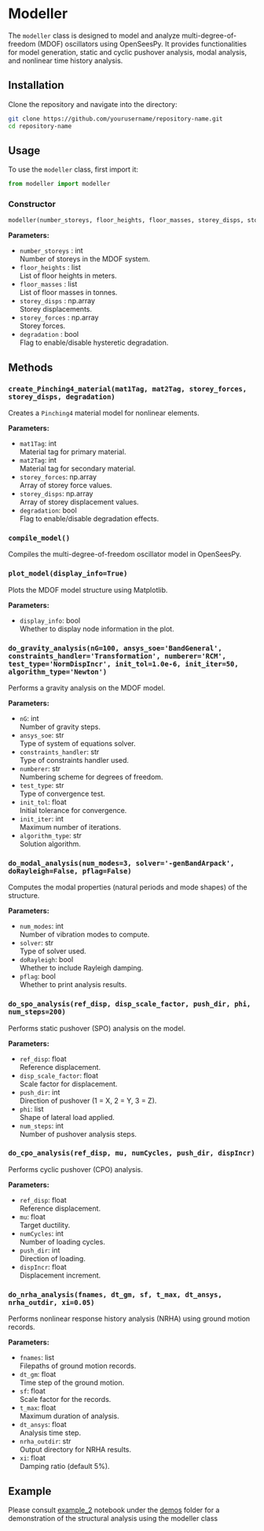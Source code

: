 # Modeller

The `modeller` class is designed to model and analyze multi-degree-of-freedom (MDOF) oscillators using OpenSeesPy. It provides functionalities for model generation, static and cyclic pushover analysis, modal analysis, and nonlinear time history analysis.

## Installation

Clone the repository and navigate into the directory:

```bash
git clone https://github.com/yourusername/repository-name.git
cd repository-name
```

## Usage

To use the `modeller` class, first import it:

```python
from modeller import modeller
```

### Constructor

```python
modeller(number_storeys, floor_heights, floor_masses, storey_disps, storey_forces, degradation)
```

**Parameters:**
- `number_storeys` : int  
  Number of storeys in the MDOF system.
- `floor_heights` : list  
  List of floor heights in meters.
- `floor_masses` : list  
  List of floor masses in tonnes.
- `storey_disps` : np.array  
  Storey displacements.
- `storey_forces` : np.array  
  Storey forces.
- `degradation` : bool  
  Flag to enable/disable hysteretic degradation.

## Methods

### `create_Pinching4_material(mat1Tag, mat2Tag, storey_forces, storey_disps, degradation)`
Creates a `Pinching4` material model for nonlinear elements.

**Parameters:**
- `mat1Tag`: int  
  Material tag for primary material.
- `mat2Tag`: int  
  Material tag for secondary material.
- `storey_forces`: np.array  
  Array of storey force values.
- `storey_disps`: np.array  
  Array of storey displacement values.
- `degradation`: bool  
  Flag to enable/disable degradation effects.

### `compile_model()`
Compiles the multi-degree-of-freedom oscillator model in OpenSeesPy.

### `plot_model(display_info=True)`
Plots the MDOF model structure using Matplotlib.

**Parameters:**
- `display_info`: bool  
  Whether to display node information in the plot.

### `do_gravity_analysis(nG=100, ansys_soe='BandGeneral', constraints_handler='Transformation', numberer='RCM', test_type='NormDispIncr', init_tol=1.0e-6, init_iter=50, algorithm_type='Newton')`
Performs a gravity analysis on the MDOF model.

**Parameters:**
- `nG`: int  
  Number of gravity steps.
- `ansys_soe`: str  
  Type of system of equations solver.
- `constraints_handler`: str  
  Type of constraints handler used.
- `numberer`: str  
  Numbering scheme for degrees of freedom.
- `test_type`: str  
  Type of convergence test.
- `init_tol`: float  
  Initial tolerance for convergence.
- `init_iter`: int  
  Maximum number of iterations.
- `algorithm_type`: str  
  Solution algorithm.

### `do_modal_analysis(num_modes=3, solver='-genBandArpack', doRayleigh=False, pflag=False)`
Computes the modal properties (natural periods and mode shapes) of the structure.

**Parameters:**
- `num_modes`: int  
  Number of vibration modes to compute.
- `solver`: str  
  Type of solver used.
- `doRayleigh`: bool  
  Whether to include Rayleigh damping.
- `pflag`: bool  
  Whether to print analysis results.

### `do_spo_analysis(ref_disp, disp_scale_factor, push_dir, phi, num_steps=200)`
Performs static pushover (SPO) analysis on the model.

**Parameters:**
- `ref_disp`: float  
  Reference displacement.
- `disp_scale_factor`: float  
  Scale factor for displacement.
- `push_dir`: int  
  Direction of pushover (1 = X, 2 = Y, 3 = Z).
- `phi`: list  
  Shape of lateral load applied.
- `num_steps`: int  
  Number of pushover analysis steps.

### `do_cpo_analysis(ref_disp, mu, numCycles, push_dir, dispIncr)`
Performs cyclic pushover (CPO) analysis.

**Parameters:**
- `ref_disp`: float  
  Reference displacement.
- `mu`: float  
  Target ductility.
- `numCycles`: int  
  Number of loading cycles.
- `push_dir`: int  
  Direction of loading.
- `dispIncr`: float  
  Displacement increment.

### `do_nrha_analysis(fnames, dt_gm, sf, t_max, dt_ansys, nrha_outdir, xi=0.05)`
Performs nonlinear response history analysis (NRHA) using ground motion records.

**Parameters:**
- `fnames`: list  
  Filepaths of ground motion records.
- `dt_gm`: float  
  Time step of the ground motion.
- `sf`: float  
  Scale factor for the records.
- `t_max`: float  
  Maximum duration of analysis.
- `dt_ansys`: float  
  Analysis time step.
- `nrha_outdir`: str  
  Output directory for NRHA results.
- `xi`: float  
  Damping ratio (default 5%).

## Example

Please consult [example_2](demos/example_2.ipynb) notebook under the [demos](demos/) folder for a demonstration of the structural analysis using the modeller class
